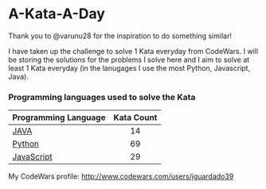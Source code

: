 # A-Kata-A-Day

Thank you to @varunu28 for the inspiration to do something similar!

I have taken up the challenge to solve 1 Kata everyday from CodeWars. I will be storing the solutions for the problems I solve here and I aim to solve at least 1 Kata everyday (in the lanugages I use the most Python, Javascript, Java).

### Programming languages used to solve the Kata


|    Programming Language  |    Kata Count  | 
|----------|:-------------:|
| [JAVA](https://github.com/jguardado39/A-Kata-A-Day/tree/master/Java) | 14 | 
| [Python](https://github.com/jguardado39/A-Kata-A-Day/tree/master/Python) | 69 | 
| [JavaScript](https://github.com/jguardado39/A-Kata-A-Day/tree/master/JavaScript) | 29 | 

My CodeWars profile: http://www.codewars.com/users/jguardado39
